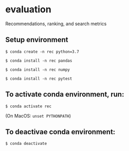 # evaluation
Recommendations, ranking, and search metrics


## Setup environment

```
$ conda create -n rec python=3.7
```

```
$ conda install -n rec pandas
```

```
$ conda install -n rec numpy
```

```
$ conda install -n rec pytest
```

## To activate conda environment, run:

```
$ conda activate rec
```
(On MacOS: `unset PYTHONPATH`)


## To deactivae conda environment:

```
$ conda deactivate
```